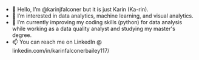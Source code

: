 - 👋 Hello, I’m @karinjfalconer but it is just Karin (Ka-rin).
- 👀 I’m interested in data analytics, machine learning, and visual analytics.
- 🌱 I’m currently improving my coding skills (python) for data analysis while working as a data quality analyst and studying my master's degree.
- 📫 You can reach me on LinkedIn @ linkedin.com/in/karinfalconerbailey117/

<!---
karinjfalconer/karinjfalconer is a ✨ special ✨ repository because its `README.md` (this file) appears on your GitHub profile.
You can click the Preview link to take a look at your changes.
--->
